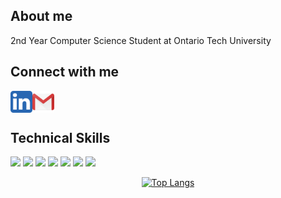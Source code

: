 ## About me

2nd Year Computer Science Student at Ontario Tech University

## Connect with me
<a href="https://www.linkedin.com/in/jhaden-goy-11b787331/"><img align="left" src="https://raw.githubusercontent.com/deepajarout/deepajarout/main/5296501_linkedin_network_linkedin logo_icon.png" alt="Jhaden Goy | LinkedIn" width="35px"/></a>
<a href="mailto:jhadengoy@gmail.com"><img align="left" src="https://raw.githubusercontent.com/deepajarout/deepajarout/main/2993691_brand_brands_gmail_logo_logos_icon.png" alt="Jhaden Goy | Gmail" width="35px"/></a>

</br></br>

## Technical Skills
![](https://img.shields.io/badge/Framework-node.js-informational?style=flat&logo=node.js&logoColor=white)
![](https://img.shields.io/badge/Code-React-informational?style=flat&logo=react&color=61DAFB)
![](https://img.shields.io/badge/Code-JavaScript-informational?style=flat&logo=JavaScript&color=F7DF1E)
![](https://img.shields.io/badge/Code-HTML5-informational?style=flat&logo=HTML5&color=E34F26)
![](https://img.shields.io/badge/Code-Typescript-informational?style=flat&logo=typescript&logoColor=white)
![](https://img.shields.io/badge/Code-Python-informational?style=flat&logo=python&logoColor=yellow)
![](https://img.shields.io/badge/Code-Java-informational?style=flat&logo=Java&logoColor=white)

<p align="center">
  <a href="https://github.com/jhadenn">
    <img src="https://github-readme-stats.vercel.app/api/top-langs/?username=deepajarout&layout=compact" alt="Top Langs">
  </a>
</p>

